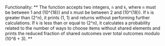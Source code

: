 Functionality: ** The function accepts two integers, `n` and `k`, where `n` must be between 1 and \(10^{18}\) and `k` must be between 2 and \(10^{18}\). If `k` is greater than \(2^n\), it prints (1, 1) and returns without performing further calculations. If `k` is less than or equal to \(2^n\), it calculates a probability related to the number of ways to choose items without shared elements and prints the reduced fraction of shared outcomes over total outcomes modulo \(10^6 + 3\). **